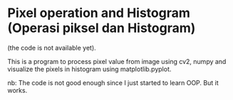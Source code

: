 # Pixel operation and Histogram (Operasi piksel dan Histogram)
(the code is not available yet). 

This is a program to process pixel value from image using cv2, numpy and visualize the pixels in histogram using matplotlib.pyplot.

nb:
The code is not good enough since I just started to learn OOP. But it works.
